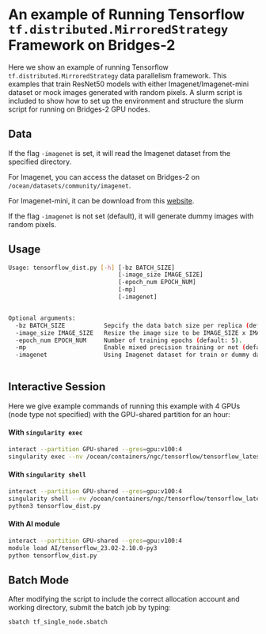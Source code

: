 # An example of Running Tensorflow `tf.distributed.MirroredStrategy` Framework on Bridges-2

Here we show an example of running Tensorflow `tf.distributed.MirroredStrategy` data parallelism framework.
This examples that train ResNet50 models with either Imagenet/Imagenet-mini dataset or mock images generated with random pixels.
A slurm script is included to show how to set up the environment and structure the slurm script  for running on Bridges-2 GPU nodes.

## Data
If the flag `-imagenet` is set, it will read the Imagenet dataset from the specified directory. 

For Imagenet, you can access the dataset on Bridges-2 on `/ocean/datasets/community/imagenet`.

For Imagenet-mini, it can be download from this [website](https://www.kaggle.com/datasets/ifigotin/imagenetmini-1000).

If the flag `-imagenet` is not set (default), it will generate dummy images with random pixels. 

## Usage
```bash
Usage: tensorflow_dist.py [-h] [-bz BATCH_SIZE] 
                               [-image_size IMAGE_SIZE]
                               [-epoch_num EPOCH_NUM]
                               [-mp]
                               [-imagenet]


Optional arguments:
  -bz BATCH_SIZE           Sepcify the data batch size per replica (default: 128).
  -image_size IMAGE_SIZE   Resize the image size to be IMAGE_SIZE x IMAGE_SIZE  (default: 128).
  -epoch_num EPOCH_NUM     Number of training epochs (default: 5).
  -mp                      Enable mixed precision training or not (default: False).
  -imagenet                Using Imagenet dataset for train or dummy data generated with random pixels (default: False). 
                
```

## Interactive Session
Here we give example commands of running this example with 4 GPUs (node type not specified) with the GPU-shared partition for an hour:

#### With `singularity exec`
```bash
interact --partition GPU-shared --gres=gpu:v100:4
singularity exec --nv /ocean/containers/ngc/tensorflow/tensorflow_latest.sif python3 tensorflow_dist.py
```

#### With `singularity shell`
```bash
interact --partition GPU-shared --gres=gpu:v100:4
singularity shell --nv /ocean/containers/ngc/tensorflow/tensorflow_latest.sif
python3 tensorflow_dist.py
```

#### With AI module
```bash
interact --partition GPU-shared --gres=gpu:v100:4
module load AI/tensorflow_23.02-2.10.0-py3  
python tensorflow_dist.py
```

## Batch Mode
After modifying the script to include the correct allocation account and working directory, submit the batch job by typing:
```bash
sbatch tf_single_node.sbatch
```
